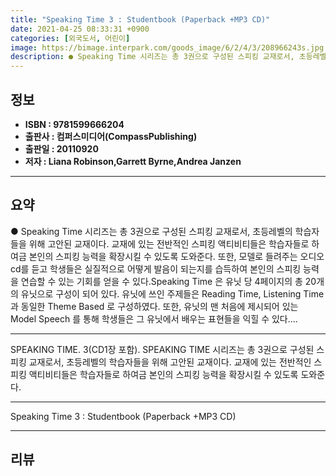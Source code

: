 ```yaml
---
title: "Speaking Time 3 : Studentbook (Paperback +MP3 CD)"
date: 2021-04-25 08:33:31 +0900
categories: [외국도서, 어린이]
image: https://bimage.interpark.com/goods_image/6/2/4/3/208966243s.jpg
description: ● Speaking Time 시리즈는 총 3권으로 구성된 스피킹 교재로서, 초등레벨의 학습자들을 위해 고안된 교재이다. 교재에 있는 전반적인 스피킹 액티비티들은 학습자들로 하여금 본인의 스피킹 능력을 확장시킬 수 있도록 도와준다. 또한, 모델로 들려주는 오디오 cd를 듣고 학생들은 실
---
```


## **정보**

- **ISBN : 9781599666204**
- **출판사 : 컴퍼스미디어(CompassPublishing)**
- **출판일 : 20110920**
- **저자 : Liana Robinson,Garrett Byrne,Andrea Janzen**

------



## **요약**

●  Speaking Time 시리즈는 총 3권으로 구성된 스피킹 교재로서, 초등레벨의 학습자들을 위해 고안된 교재이다. 교재에 있는 전반적인 스피킹 액티비티들은 학습자들로 하여금 본인의 스피킹 능력을 확장시킬 수 있도록 도와준다. 또한, 모델로 들려주는 오디오 cd를 듣고 학생들은 실질적으로 어떻게 발음이 되는지를 습득하여 본인의 스피킹 능력을 연습할 수 있는 기회를 얻을 수 있다.Speaking Time 은 유닛 당 4페이지의 총 20개의 유닛으로 구성이 되어 있다. 유닛에 쓰인 주제들은 Reading Time, Listening Time 과 동일한 Theme Based 로 구성하였다. 또한, 유닛의 맨 처음에 제시되어 있는 Model Speech 를 통해 학생들은 그 유닛에서 배우는 표현들을 익힐 수 있다....

------

SPEAKING TIME. 3(CD1장 포함). SPEAKING TIME 시리즈는 총 3권으로 구성된 스피킹 교재로서, 초등레벨의 학습자들을 위해 고안된 교재이다. 교재에 있는 전반적인 스피킹 액티비티들은 학습자들로 하여금 본인의 스피킹 능력을 확장시킬 수 있도록 도와준다.

------


Speaking Time 3 : Studentbook (Paperback +MP3 CD) 

------


## **리뷰** 

